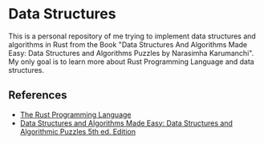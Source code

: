 # Data Structures

This is a personal repository of me trying to implement data structures and algorithms in Rust from the Book "Data Structures And Algorithms Made Easy: Data Structures and Algorithms Puzzles by Narasimha Karumanchi". My only goal is to learn more about Rust Programming Language and data structures. 


## References
* [The Rust Programming Language](https://doc.rust-lang.org/book/)
* [Data Structures and Algorithms Made Easy: Data Structures and Algorithmic Puzzles 5th ed. Edition](https://www.amazon.com/Data-Structures-Algorithms-Made-Easy/dp/819324527X)
